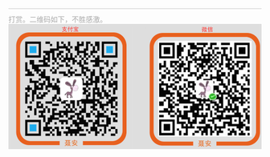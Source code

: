 <!--Pay Me Some Money, Hehe-->
<div style="margin-top:10px;border-top:1px solid #ccc;padding-top:10px;color:#aaa;">
    打赏。二维码如下，不胜感激。
    <br>
    <img src="https://raw.githubusercontent.com/niean/niean.common.store/master/images/self/ali.wx.pay.png" height="250" width="520" align="left" />
</div>